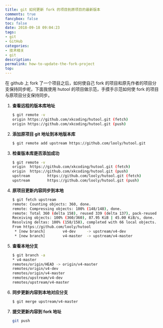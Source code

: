 ```yaml
---
title: git 如何更新 fork 的项目到原项目的最新版本
comments: true
fancybox: false
toc: false
date: 2018-09-18 09:04:23
tags:
- git
- GitHub
categories:
- 技术相关
- git
description:
permalink: how-to-update-the-fork-project
top:
---
```


在 github 上 fork 了一个项目之后，如何使自己 fork 的项目和原先作者的项目分支保持同步呢，下面我使用 hutool 的项目做示范，手摸手示范如何使 fork 的项目与原项目分支保持同步。

<!--more-->

1. **查看远程的版本库地址** 

   ```bash
   $ git remote -v 
   origin https://github.com/xkcoding/hutool.git (fetch) 
   origin https://github.com/xkcoding/hutool.git (push) 
   ```

2. **添加原项目 git 地址到本地版本库** 

   ```bash
   $ git remote add upstream https://github.com/looly/hutool.git 
   ```

3. **检查版本库是否添加成功** 

   ```bash
   $ git remote -v
   origin  https://github.com/xkcoding/hutool.git (fetch)
   origin  https://github.com/xkcoding/hutool.git (push)
   upstream        https://github.com/looly/hutool.git (fetch)
   upstream        https://github.com/looly/hutool.git (push)
   ```

4. **原项目更新内容同步到本地** 

   ```bash
   $ git fetch upstream                             
   remote: Counting objects: 360, done.
   remote: Compressing objects: 100% (148/148), done.
   remote: Total 360 (delta 158), reused 339 (delta 137), pack-reused 0
   Receiving objects: 100% (360/360), 87.95 KiB | 45.00 KiB/s, done.
   Resolving deltas: 100% (158/158), completed with 66 local objects.
   From https://github.com/looly/hutool
    * [new branch]        v4-dev     -> upstream/v4-dev
    * [new branch]        v4-master  -> upstream/v4-master
   ```

5. **查看本地分支** 

   ```bash
   $ git branch -a 
   * v4-master 
   remotes/origin/HEAD -> origin/v4-master 
   remotes/origin/v4-dev 
   remotes/origin/v4-master 
   remotes/upstream/v4-dev 
   remotes/upstream/v4-master 
   ```

6. **同步更新内容到本地对应分支** 

   ```bash
   $ git merge upstream/v4-master 
   ```

7. **提交更新内容到 fork 地址** 

   ```bash
   git push 
   ```

